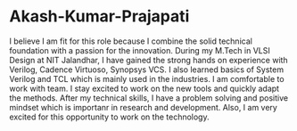 # Akash-Kumar-Prajapati
I believe I am fit for this role because I combine the solid technical foundation with a passion for the innovation. During my M.Tech in VLSI Design at NIT Jalandhar, I have gained the strong hands on experience with Verilog, Cadence Virtuoso, Synopsys VCS. I also learned basics of System Verilog and TCL which is mainly used in the industries. I am comfortable to work with team. I stay excited to work on the new tools and quickly adapt the methods. After my technical skills, I have a problem solving and positive mindset which is importanr in research and development. Also, I am very excited for this opportunity to work on the technology.
